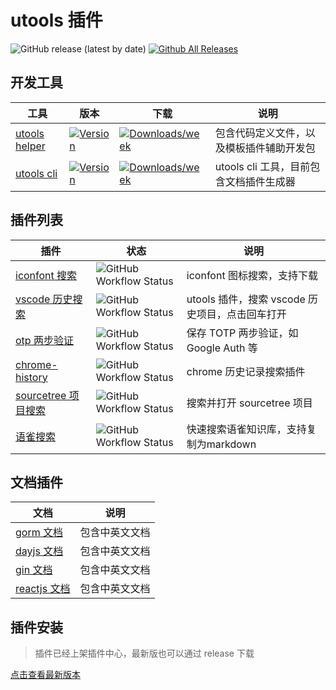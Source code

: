 # utools 插件

![GitHub release (latest by date)](https://img.shields.io/github/v/release/mohuishou/utools)
[![Github All Releases](https://img.shields.io/github/downloads/mohuishou/utools/total.svg)](https://github.com/mohuishou/utools/releases/latest)

## 开发工具

| 工具                      | 版本                                                         | 下载                                                         | 说明                                     |
| ------------------------- | ------------------------------------------------------------ | ------------------------------------------------------------ | ---------------------------------------- |
| [utools helper](./helper) | [![Version](https://img.shields.io/npm/v/utools-helper.svg)](https://npmjs.org/package/utools-helper) | [![Downloads/week](https://img.shields.io/npm/dw/utools-helper.svg)](https://npmjs.org/package/utools-helper) | 包含代码定义文件，以及模板插件辅助开发包 |
| [utools cli](./cli)       | [![Version](https://img.shields.io/npm/v/utools-cli.svg)](https://npmjs.org/package/utools-cli) | [![Downloads/week](https://img.shields.io/npm/dw/utools-cli.svg)](https://npmjs.org/package/utools-cli) | utools cli 工具，目前包含文档插件生成器  |

## 插件列表

| 插件                                        | 状态                                                         | 说明                                            |
| ------------------------------------------- | ------------------------------------------------------------ | ----------------------------------------------- |
| [iconfont 搜索](./plugins/iconfont)         | ![GitHub Workflow Status](https://img.shields.io/github/workflow/status/mohuishou/utools/build%20iconfont?label=iconfont) | iconfont 图标搜索，支持下载                     |
| [vscode 历史搜索](./plugins/vscode)         | ![GitHub Workflow Status](https://img.shields.io/github/workflow/status/mohuishou/utools/build%20vscode?label=vscode) | utools 插件，搜索 vscode 历史项目，点击回车打开 |
| [otp 两步验证](./plugins/otp)               | ![GitHub Workflow Status](https://img.shields.io/github/workflow/status/mohuishou/utools/build%20otp?label=otp) | 保存 TOTP 两步验证，如 Google Auth 等           |
| [chrome-history](./plugins/chrome-history)  | ![GitHub Workflow Status](https://img.shields.io/github/workflow/status/mohuishou/utools/chrome-history?label=chrome-history) | chrome 历史记录搜索插件                         |
| [sourcetree 项目搜索](./plugins/sourcetree) | ![GitHub Workflow Status](https://img.shields.io/github/workflow/status/mohuishou/utools/build%20sourcetree?label=sourcetree) | 搜索并打开 sourcetree 项目                      |
| [语雀搜索](./plugins/yuque)                 | ![GitHub Workflow Status](https://img.shields.io/github/workflow/status/mohuishou/utools/build%20yuque?label=yuque) | 快速搜索语雀知识库，支持复制为markdown          |

## 文档插件

| 文档                           | 说明           |
| ------------------------------ | -------------- |
| [gorm 文档](./docs/gorm)       | 包含中英文文档 |
| [dayjs 文档](./docs/dayjs)     | 包含中英文文档 |
| [gin 文档](./docs/gin)         | 包含中英文文档 |
| [reactjs 文档](./docs/reactjs) | 包含中英文文档 |

## 插件安装

> 插件已经上架插件中心，最新版也可以通过 release 下载

[点击查看最新版本](https://github.com/mohuishou/utools/releases/latest)

